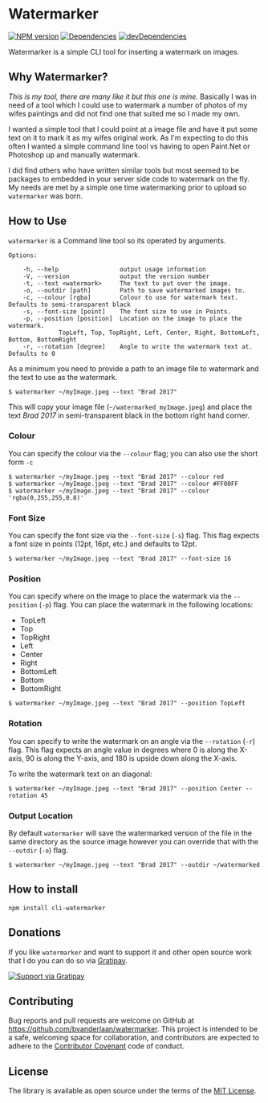 # Watermarker

[![NPM version][npm-image]][npm-url]
[![Dependencies][david-image]][david-url]
[![devDependencies][david-dev-image]][david-dev-url]

Watermarker is a simple CLI tool for inserting a watermark on images.

## Why Watermarker?

*This is my tool, there are many like it but this one is mine.*
Basically I was in need of a tool which I could use to watermark a number of photos of my wifes paintings and did not find one that suited me so I made my own.

I wanted a simple tool that I could point at a image file and have it put some text on it to mark it as my wifes original work.
As I'm expecting to do this often I wanted a simple command line tool vs having to open Paint.Net or Photoshop up and manually watermark.

I did find others who have written similar tools but most seemed to be packages to embedded in your server side code to watermark on the fly.
My needs are met by a simple one time watermarking prior to upload so `watermarker` was born.

## How to Use

`watermarker` is a Command line tool so its operated by arguments.

```
Options:

    -h, --help                 output usage information
    -V, --version              output the version number
    -t, --text <watermark>     The text to put over the image.
    -o, --outdir [path]        Path to save watermarked images to.
    -c, --colour [rgba]        Colour to use for watermark text. Defaults to semi-transparent black
    -s, --font-size [point]    The font size to use in Points.
    -p, --position [position]  Location on the image to place the watermark.
              TopLeft, Top, TopRight, Left, Center, Right, BottomLeft, Bottom, BottomRight
    -r, --rotation [degree]    Angle to write the watermark text at. Defaults to 0
```

As a minimum you need to provide a path to an image file to watermark and the text to use as the watermark.

```
$ watermarker ~/myImage.jpeg --text "Brad 2017"
```

This will copy your image file (`~/watermarked_myImage.jpeg`) and place the text *Brad 2017* in semi-transparent black in the bottom right hand corner.

### Colour

You can specify the colour via the `--colour` flag; you can also use the short form `-c`

```
$ watermarker ~/myImage.jpeg --text "Brad 2017" --colour red
$ watermarker ~/myImage.jpeg --text "Brad 2017" --colour #FF00FF
$ watermarker ~/myImage.jpeg --text "Brad 2017" --colour 'rgba(0,255,255,0.8)'
```
### Font Size

You can specify the font size via the `--font-size` (`-s`) flag.
This flag expects a font size in points (12pt, 16pt, etc.) and defaults to 12pt.

```
$ watermarker ~/myImage.jpeg --text "Brad 2017" --font-size 16
```
### Position

You can specify where on the image to place the watermark via the `--position` (`-p`) flag.
You can place the watermark in the following locations:
* TopLeft
* Top
* TopRight
* Left
* Center
* Right
* BottomLeft
* Bottom
* BottomRight

```
$ watermarker ~/myImage.jpeg --text "Brad 2017" --position TopLeft
```

### Rotation

You can specify to write the watermark on an angle via the `--rotation` (`-r`) flag.
This flag expects an angle value in degrees where 0 is along the X-axis, 90 is along the Y-axis, and 180 is upside down along the X-axis.

To write the watermark text on an diagonal:

```
$ watermarker ~/myImage.jpeg --text "Brad 2017" --position Center --rotation 45
```

### Output Location

By default `watermarker` will save the watermarked version of the file in the same directory as the source image however you can override that with the `--outdir` (`-o`) flag.

```
$ watermarker ~/myImage.jpeg --text "Brad 2017" --outdir ~/watermarked
```

## How to install

```
npm install cli-watermarker
```

## Donations

If you like `watermarker` and want to support it and other open source work that I do you can do so via [Gratipay](https://gratipay.com/~bvanderlaan/).

[![Support via Gratipay](https://cdn.rawgit.com/gratipay/gratipay-badge/2.3.0/dist/gratipay.svg)](https://gratipay.com/~bvanderlaan/)

## Contributing

Bug reports and pull requests are welcome on GitHub at https://github.com/bvanderlaan/watermarker. This project is intended to be a safe, welcoming space for
collaboration, and contributors are expected to adhere to the [Contributor Covenant](http://contributor-covenant.org) code of conduct.

## License

The library is available as open source under the terms of the [MIT License](http://opensource.org/licenses/MIT).


[npm-image]: http://img.shields.io/npm/v/cli-watermarker.svg?style=flat
[npm-url]: https://npmjs.org/package/cli-watermarker
[david-image]: http://img.shields.io/david/bvanderlaan/cli-watermarker.svg?style=flat
[david-url]: https://david-dm.org/bvanderlaan/cli-watermarker
[david-dev-image]: http://img.shields.io/david/dev/bvanderlaan/cli-watermarker.svg?style=flat
[david-dev-url]: https://david-dm.org/bvanderlaan/cli-watermarker#info=devDependencies
